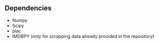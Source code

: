 Dependencies
------------
   * Numpy
   * Scipy
   * plac
   * IMDBPY (only for scrapping data already provided in the repository)
